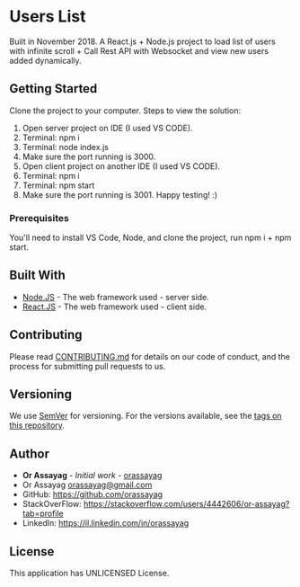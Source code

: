 # Users List

Built in November 2018. A React.js + Node.js project to load list of users with infinite scroll + Call Rest API with Websocket and view new users added dynamically.

## Getting Started

Clone the project to your computer.
Steps to view the solution:
1. Open server project on IDE (I used VS CODE).
2. Terminal: npm i
3. Terminal: node index.js
4. Make sure the port running is 3000.
5. Open client project on another IDE (I used VS CODE).
6. Terminal: npm i
7. Terminal: npm start
8. Make sure the port running is 3001.
Happy testing! :)

### Prerequisites

You'll need to install VS Code, Node, and clone the project, run npm i + npm start.

## Built With

* [Node.JS](https://nodejs.org/en/) - The web framework used - server side.
* [React.JS](https://reactjs.org/) - The web framework used - client side.

## Contributing

Please read [CONTRIBUTING.md](https://gist.github.com/PurpleBooth/b24679402957c63ec426) for details on our code of conduct, and the process for submitting pull requests to us.

## Versioning

We use [SemVer](http://semver.org/) for versioning. For the versions available, see the [tags on this repository](https://github.com/your/project/tags).

## Author

* **Or Assayag** - *Initial work* - [orassayag](https://github.com/orassayag)
* Or Assayag <orassayag@gmail.com>
* GitHub: https://github.com/orassayag
* StackOverFlow: https://stackoverflow.com/users/4442606/or-assayag?tab=profile
* LinkedIn: https://il.linkedin.com/in/orassayag

## License

This application has UNLICENSED License.
